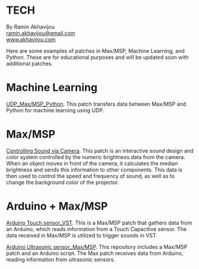 # TECH

By Ramin Akhavijou <br>
ramin.akhavijou@gmail.com <br>
www.akhavijou.com

Here are some examples of patches in Max/MSP, Machine Learning, and Python. These are for educational purposes and will be updated soon with additional patches.

# Machine Learning

[UDP_Max/MSP_Python](https://github.com/raminakhavijou/ML_Max-MSP_Python.git). This patch transfers data between Max/MSP and Python for machine learning using UDP.


# Max/MSP

[Controlling Sound via Camera](https://github.com/raminakhavijou/Controlling-Sound-via-Camera.git). This patch is an interactive sound design and color system controlled by the numeric brightness data from the camera. When an object moves in front of the camera, it calculates the median brightness and sends this information to other components. This data is then used to control the speed and frequency of sound, as well as to change the background color of the projector.


# Arduino + Max/MSP

[Arduino Touch sensor_VST](https://github.com/raminakhavijou/Touch-sensor-and-VST.git). This is a Max/MSP patch that gathers data from an Arduino, which reads information from a Touch Capacitive sensor. The data received in Max/MSP is utilized to trigger sounds in VST. 

[Arduino Ultrasonic sensor_Max/MSP](https://github.com/raminakhavijou/Arduino-Ultrasonic-sensor_Max.git). This repository includes a Max/MSP patch and an Arduino script. The Max patch receives data from Arduino, reading information from ultrasonic sensors.




